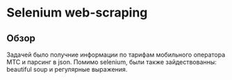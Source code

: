 # Selenium web-scraping

## Обзор

Задачей было получние информации по тарифам мобильного оператора МТС и парсинг в json. Помимо selenium, были также зайдествованны: beautiful soup и регулярные выражения.
